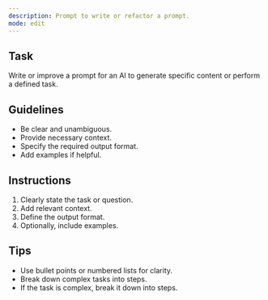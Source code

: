 ```yaml
---
description: Prompt to write or refactor a prompt.
mode: edit
---
```


## Task

Write or improve a prompt for an AI to generate specific content or perform a defined task.

## Guidelines

- Be clear and unambiguous.
- Provide necessary context.
- Specify the required output format.
- Add examples if helpful.

## Instructions

1. Clearly state the task or question.
2. Add relevant context.
3. Define the output format.
4. Optionally, include examples.

## Tips

- Use bullet points or numbered lists for clarity.
- Break down complex tasks into steps.
- If the task is complex, break it down into steps.
